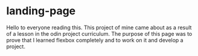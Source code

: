 # landing-page

Hello to everyone reading this. This project of mine came about as a result of a lesson in the odin project curriculum. The purpose of this page was to prove that I learned flexbox completely and to work on it and develop a project.


